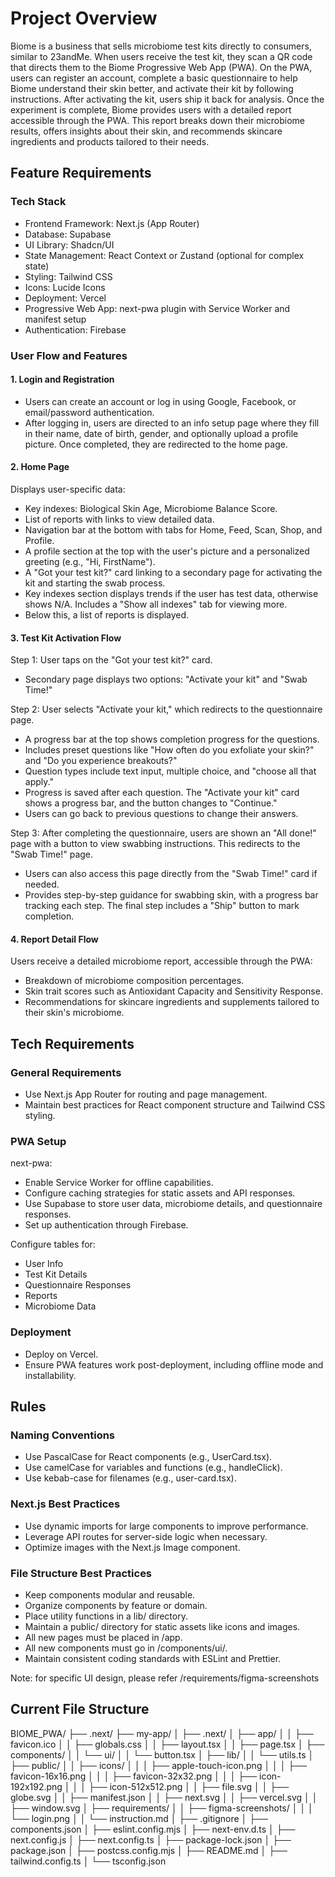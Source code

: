 # Project Overview

Biome is a business that sells microbiome test kits directly to consumers, similar to 23andMe. When users receive the test kit, they scan a QR code that directs them to the Biome Progressive Web App (PWA). On the PWA, users can register an account, complete a basic questionnaire to help Biome understand their skin better, and activate their kit by following instructions. After activating the kit, users ship it back for analysis. Once the experiment is complete, Biome provides users with a detailed report accessible through the PWA. This report breaks down their microbiome results, offers insights about their skin, and recommends skincare ingredients and products tailored to their needs.

## Feature Requirements

### Tech Stack

- Frontend Framework: Next.js (App Router)
- Database: Supabase
- UI Library: Shadcn/UI
- State Management: React Context or Zustand (optional for complex state)
- Styling: Tailwind CSS
- Icons: Lucide Icons
- Deployment: Vercel
- Progressive Web App: next-pwa plugin with Service Worker and manifest setup
- Authentication: Firebase

### User Flow and Features

#### 1. Login and Registration

- Users can create an account or log in using Google, Facebook, or email/password authentication.
- After logging in, users are directed to an info setup page where they fill in their name, date of birth, gender, and optionally upload a profile picture. Once completed, they are redirected to the home page.

#### 2. Home Page

Displays user-specific data:

- Key indexes: Biological Skin Age, Microbiome Balance Score.
- List of reports with links to view detailed data.
- Navigation bar at the bottom with tabs for Home, Feed, Scan, Shop, and Profile.
- A profile section at the top with the user's picture and a personalized greeting (e.g., "Hi, FirstName").
- A "Got your test kit?" card linking to a secondary page for activating the kit and starting the swab process.
- Key indexes section displays trends if the user has test data, otherwise shows N/A. Includes a "Show all indexes" tab for viewing more.
- Below this, a list of reports is displayed.

#### 3. Test Kit Activation Flow

Step 1: User taps on the "Got your test kit?" card.
- Secondary page displays two options: "Activate your kit" and "Swab Time!"

Step 2: User selects "Activate your kit," which redirects to the questionnaire page.
- A progress bar at the top shows completion progress for the questions.
- Includes preset questions like "How often do you exfoliate your skin?" and "Do you experience breakouts?"
- Question types include text input, multiple choice, and "choose all that apply."
- Progress is saved after each question. The "Activate your kit" card shows a progress bar, and the button changes to "Continue."
- Users can go back to previous questions to change their answers.

Step 3: After completing the questionnaire, users are shown an "All done!" page with a button to view swabbing instructions. This redirects to the "Swab Time!" page.
- Users can also access this page directly from the "Swab Time!" card if needed.
- Provides step-by-step guidance for swabbing skin, with a progress bar tracking each step. The final step includes a "Ship" button to mark completion.

#### 4. Report Detail Flow

Users receive a detailed microbiome report, accessible through the PWA:
- Breakdown of microbiome composition percentages.
- Skin trait scores such as Antioxidant Capacity and Sensitivity Response.
- Recommendations for skincare ingredients and supplements tailored to their skin's microbiome.

## Tech Requirements

### General Requirements

- Use Next.js App Router for routing and page management.
- Maintain best practices for React component structure and Tailwind CSS styling.

### PWA Setup

next-pwa:
- Enable Service Worker for offline capabilities.
- Configure caching strategies for static assets and API responses.
- Use Supabase to store user data, microbiome details, and questionnaire responses.
- Set up authentication through Firebase.

Configure tables for:
- User Info
- Test Kit Details
- Questionnaire Responses
- Reports
- Microbiome Data

### Deployment

- Deploy on Vercel.
- Ensure PWA features work post-deployment, including offline mode and installability.

## Rules

### Naming Conventions

- Use PascalCase for React components (e.g., UserCard.tsx).
- Use camelCase for variables and functions (e.g., handleClick).
- Use kebab-case for filenames (e.g., user-card.tsx).

### Next.js Best Practices

- Use dynamic imports for large components to improve performance.
- Leverage API routes for server-side logic when necessary.
- Optimize images with the Next.js Image component.

### File Structure Best Practices

- Keep components modular and reusable.
- Organize components by feature or domain.
- Place utility functions in a lib/ directory.
- Maintain a public/ directory for static assets like icons and images.
- All new pages must be placed in /app.
- All new components must go in /components/ui/.
- Maintain consistent coding standards with ESLint and Prettier.

Note: for specific UI design, please refer /requirements/figma-screenshots


## Current File Structure
BIOME_PWA/
├── .next/
├── my-app/
│   ├── .next/
│   ├── app/
│   │   ├── favicon.ico
│   │   ├── globals.css
│   │   ├── layout.tsx
│   │   ├── page.tsx
│   ├── components/
│   │   └── ui/
│   │       └── button.tsx
│   ├── lib/
│   │   └── utils.ts
│   ├── public/
│   │   ├── icons/
│   │   │   ├── apple-touch-icon.png
│   │   │   ├── favicon-16x16.png
│   │   │   ├── favicon-32x32.png
│   │   │   ├── icon-192x192.png
│   │   │   ├── icon-512x512.png
│   │   ├── file.svg
│   │   ├── globe.svg
│   │   ├── manifest.json
│   │   ├── next.svg
│   │   ├── vercel.svg
│   │   ├── window.svg
│   ├── requirements/
│   │   ├── figma-screenshots/
│   │   │   └── login.png
│   │   └── instruction.md
│   ├── .gitignore
│   ├── components.json
│   ├── eslint.config.mjs
│   ├── next-env.d.ts
│   ├── next.config.js
│   ├── next.config.ts
│   ├── package-lock.json
│   ├── package.json
│   ├── postcss.config.mjs
│   ├── README.md
│   ├── tailwind.config.ts
│   └── tsconfig.json